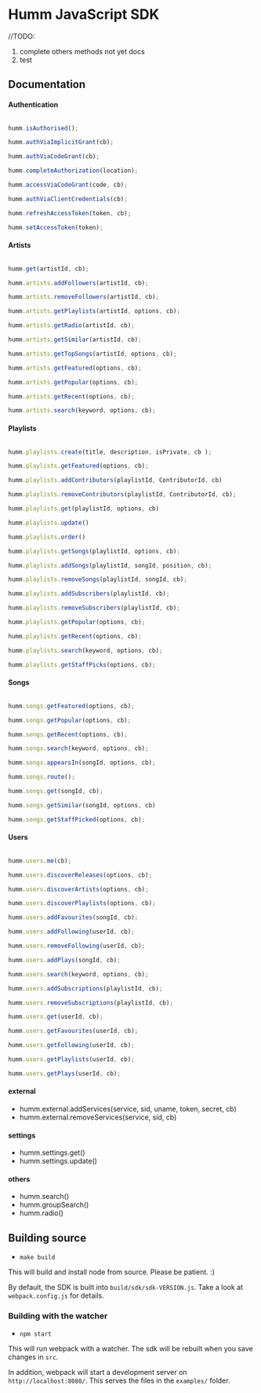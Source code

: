 # Humm JavaScript SDK
//TODO:
   1. complete others methods not yet docs
   2. test




## Documentation

#### Authentication
```javascript

humm.isAuthorised();

humm.authViaImplicitGrant(cb);

humm.authViaCodeGrant(cb);

humm.completeAuthorization(location);

humm.accessViaCodeGrant(code, cb);

humm.authViaClientCredentials(cb);

humm.refreshAccessToken(token, cb);

humm.setAccessToken(token);

```

#### Artists
```javascript

humm.get(artistId, cb);

humm.artists.addFollowers(artistId, cb);

humm.artists.removeFollowers(artistId, cb);

humm.artists.getPlaylists(artistId, options, cb);

humm.artists.getRadio(artistId, cb);

humm.artists.getSimilar(artistId, cb);

humm.artists.getTopSongs(artistId, options, cb);

humm.artists.getFeatured(options, cb);

humm.artists.getPopular(options, cb);

humm.artists.getRecent(options, cb);

humm.artists.search(keyword, options, cb);

```
#### Playlists

```javascript

humm.playlists.create(title, description, isPrivate, cb );

humm.playlists.getFeatured(options, cb);

humm.playlists.addContributors(playlistId, ContributorId, cb)

humm.playlists.removeContributors(playlistId, ContributorId, cb);

humm.playlists.get(playlistId, options, cb)

humm.playlists.update()

humm.playlists.order()

humm.playlists.getSongs(playlistId, options, cb);

humm.playlists.addSongs(playlistId, songId, position, cb);

humm.playlists.removeSongs(playlistId, songId, cb);

humm.playlists.addSubscribers(playlistId, cb);

humm.playlists.removeSubscribers(playlistId, cb);

humm.playlists.getPopular(options, cb);

humm.playlists.getRecent(options, cb);

humm.playlists.search(keyword, options, cb);

humm.playlists.getStaffPicks(options, cb);

```
#### Songs

```javascript

humm.songs.getFeatured(options, cb);

humm.songs.getPopular(options, cb);

humm.songs.getRecent(options, cb);

humm.songs.search(keyword, options, cb);

humm.songs.appearsIn(songId, options, cb);

humm.songs.route();

humm.songs.get(songId, cb);

humm.songs.getSimilar(songId, options, cb)

humm.songs.getStaffPicked(options, cb);

```
#### Users

```javascript

humm.users.me(cb);

humm.users.discoverReleases(options, cb);

humm.users.discoverArtists(options, cb);

humm.users.discoverPlaylists(options, cb);

humm.users.addFavourites(songId, cb);

humm.users.addFollowing(userId, cb);

humm.users.removeFollowing(userId, cb);

humm.users.addPlays(songId, cb);

humm.users.search(keyword, options, cb);

humm.users.addSubscriptions(playlistId, cb);

humm.users.removeSubscriptions(playlistId, cb);

humm.users.get(userId, cb);

humm.users.getFavourites(userId, cb);

humm.users.getFollowing(userId, cb);

humm.users.getPlaylists(userId, cb);

humm.users.getPlays(userId, cb);

```
#### external
- humm.external.addServices(service, sid, uname, token, secret, cb)
- humm.external.removeServices(service, sid, cb)

#### settings
- humm.settings.get()
- humm.settings.update()

#### others
- humm.search()
- humm.groupSearch()
- humm.radio()





## Building source

- `make build`

This will build and install node from source. Please be patient. :)

By default, the SDK is built into `build/sdk/sdk-VERSION.js`. Take a look at `webpack.config.js` for details.

### Building with the watcher

- `npm start`

This will run webpack with a watcher. The sdk will be rebuilt when you save changes in `src`.

In addition, webpack will start a development server on `http://localhost:8080/`. This serves the files in the `examples/` folder.
